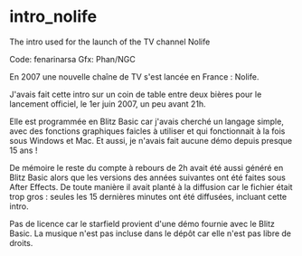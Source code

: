 # intro_nolife
The intro used for the launch of the TV channel Nolife

Code: fenarinarsa 
Gfx: Phan/NGC 

En 2007 une nouvelle chaîne de TV s'est lancée en France : Nolife.

J'avais fait cette intro sur un coin de table entre deux bières pour le lancement officiel, le 1er juin 2007, un peu avant 21h.

Elle est programmée en Blitz Basic car j'avais cherché un langage simple, avec des fonctions graphiques faicles à utiliser et qui fonctionnait à la fois sous Windows et Mac. Et aussi, je n'avais fait aucune démo depuis presque 15 ans !

De mémoire le reste du compte à rebours de 2h avait été aussi généré en Blitz Basic alors que les versions des années suivantes ont été faites sous After Effects. De toute manière il avait planté à la diffusion car le fichier était trop gros : seules les 15 dernières minutes ont été diffusées, incluant cette intro.

Pas de licence car le starfield provient d'une démo fournie avec le Blitz Basic.
La musique n'est pas incluse dans le dépôt car elle n'est pas libre de droits.
